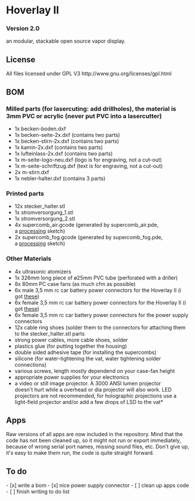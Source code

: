Hoverlay II
=================

<h3>Version 2.0</h3>
an modular, stackable open source vapor display.

<h2>License</h2>
All files licensed under GPL V3 http://www.gnu.org/licenses/gpl.html

<h2>BOM</h2>

<h3>Milled parts (for lasercuting: add drillholes), the material is 3mm PVC or acrylic (never put PVC into a lasercutter)</h3>
<ul>
	<li>1x becken-boden.dxf</li>
	<li>1x becken-seite-2x.dxf (contains two parts)</li>
	<li>1x becken-stirn-2x.dxf (contains two parts)</li>
	<li>1x kamin-2x.dxf (contains two parts)</li>
	<li>1x lufteinlass-2x.dxf (contains two parts)</li>
	<li>1x m-seite-logo-neu.dxf (logo is for engraving, not a cut-out)</li>
	<li>1x m-seite-schriftzug.dxf (text is for engraving, not a cut-out)</li>
	<li>2x m-stirn.dxf</li>
	<li>1x nebler-halter.dxf (contains 3 parts)</li>
</ul>

<h3>Printed parts</h3>
<ul>
	<li>12x stecker_halter.stl</li>
	<li>1x stromversorgung_1.stl</li>
	<li>1x stromversorgung_2.stl</li>
	<li>4x supercomb_air.gcode (generated by supercomb_air.pde, a <a href="http://processing.org" target="_blank">processing</a> sketch)</li>
	<li>2x supercomb_fog.gcode (generated by supercomb_fog.pde, a <a href="http://processing.org" target="_blank">processing</a> sketch)</li>
</ul>

<h3>Other Materials</h3>
<ul>
	<li>4x ultrasonic atomizers</li>
	<li>1x 326mm long piece of ø25mm PVC tube (perforated with a driller)</li>
	<li>8x 80mm PC case fans (as much cfm as possible)</li>
	<li>6x male 3,5 mm rc car battery power connectors for the Hoverlay II (i got <a href="http://www.pollin.de/shop/dt/Mzc4OTcxOTk-/Fundgrube/Modellbau/Goldkontakt_Steckerset_3_5_mm_5_Paare.html" target="_blank">these</a>)</li>
	<li>6x female 3,5 mm rc car battery power connectors for the Hoverlay II (i got <a href="http://www.pollin.de/shop/dt/Mzc4OTcxOTk-/Fundgrube/Modellbau/Goldkontakt_Steckerset_3_5_mm_5_Paare.html" target="_blank">these</a>)</li>
	<li>6x female 3,5 mm rc car battery power connectors for the power supply connectors</li>
	<li>12x cable ring shoes (solder them to the connectors for attaching them to the stecker_halter.stl parts</li>
	<li>strong power cables, more cable shoes, solder</li>
	<li>plastics glue (for putting together the housing)</li>
	<li>double sided adhesive tape (for installing the supercombs)</li>
	<li>silicone (for water-tightening the vat, water tightening solder connections)</li>
	<li>various screws, length mostly dependend on your case-fan height</li>
	<li>appropriate power supplies for your electronics</li>
	<li>a video or still image projector. A 3000 ANSI lumen projector doesn't hurt while a overhead or dia projector will also work. LED projectors are not recommended, for holographic projections use a light-field projector and/or add a few drops of LSD to the vat*</li>
</ul>

<h2>Apps</h2>
Raw versions of all apps are now included in the repository. Mind that the code has not been cleaned up, so it might not run or export immediately, because of wrong serial port names, missing sound files, etc. Don't give up, it's easy to make them run, the code is quite straight forward.

<h2>To do</h2>
- [x] write a bom
- [x] nice power supply connector
- [ ] clean up apps code
- [ ] finish writing to do list
